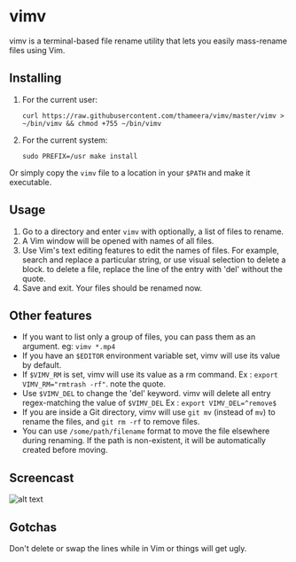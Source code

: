 # vimv

vimv is a terminal-based file rename utility that lets you easily mass-rename files using Vim.

## Installing

1. For the current user:
   ```
   curl https://raw.githubusercontent.com/thameera/vimv/master/vimv > ~/bin/vimv && chmod +755 ~/bin/vimv
   ```
2. For the current system:
   ```
   sudo PREFIX=/usr make install
   ```

Or simply copy the `vimv` file to a location in your `$PATH` and make it executable.

## Usage

1. Go to a directory and enter `vimv` with optionally, a list of files to rename.
2. A Vim window will be opened with names of all files.
3. Use Vim's text editing features to edit the names of files. For example, search and replace a particular string, or use visual selection to delete a block. to delete a file, replace the line of the entry with 'del' without the quote.
4. Save and exit. Your files should be renamed now.

## Other features

* If you want to list only a group of files, you can pass them as an argument. eg: `vimv *.mp4`
* If you have an `$EDITOR` environment variable set, vimv will use its value by default.
* If `$VIMV_RM` is set, vimv will use its value as a rm command. Ex : `export VIMV_RM="rmtrash -rf"`. note the quote.
* Use `$VIMV_DEL` to change the 'del' keyword. vimv will delete all entry regex-matching the value of `$VIMV_DEL` Ex : `export VIMV_DEL=^remove$`
* If you are inside a Git directory, vimv will use `git mv` (instead of `mv`) to rename the files, and `git rm -rf` to remove files.
* You can use `/some/path/filename` format to move the file elsewhere during renaming. If the path is non-existent, it will be automatically created before moving.

## Screencast

![alt text](screencast.gif "vimv in action")

## Gotchas

Don't delete or swap the lines while in Vim or things will get ugly.
